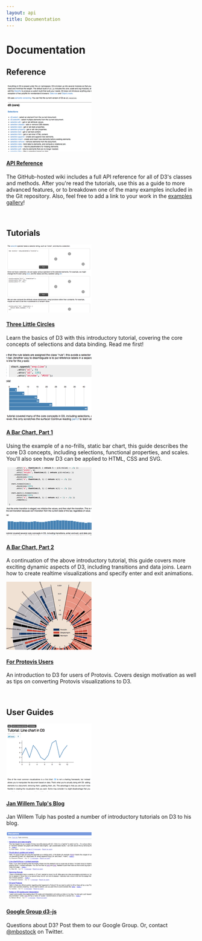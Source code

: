 ```yaml
---
layout: api
title: Documentation
---
```


# Documentation

## Reference

<div class="gallery">

<div class="list">
  <a href="https://github.com/mbostock/d3/wiki/API-Reference">
    <img src="api.png"/>
  </a>
  <h4><a href="https://github.com/mbostock/d3/wiki/API-Reference">API Reference</a></h4>

  <p>The GitHub-hosted wiki includes a full API reference for all of D3's
  classes and methods. After you're read the tutorials, use this as a guide to
  more advanced features, or to breakdown one of the many examples included in
  the Git repository. Also, feel free to add a link to your work in the
  <a href="https://github.com/mbostock/d3/wiki">examples gallery</a>!</p>
</div>

</div>

<br clear="left"/>

## Tutorials

<div class="gallery">

<div class="list">
  <a href="../tutorial/circle.html">
    <img src="../tutorial/circle.png"/>
  </a>
  <h4><a href="../tutorial/circle.html">Three Little Circles</a></h4>

  <p>Learn the basics of D3 with this introductory tutorial, covering the core
  concepts of selections and data binding. Read me first!</p>
</div>

<div class="list">
  <a href="../tutorial/bar-1.html">
    <img src="../tutorial/bar-1.png"/>
  </a>
  <h4><a href="../tutorial/bar-1.html">A Bar Chart, Part 1</a></h4>

  <p>Using the example of a no-frills, static bar chart, this guide describes
  the core D3 concepts, including selections, functional properties, and scales.
  You'll also see how D3 can be applied to HTML, CSS and SVG.</p>
</div>

<div class="list">
  <a href="../tutorial/bar-2.html">
    <img src="../tutorial/bar-2.png"/>
  </a>
  <h4><a href="../tutorial/bar-2.html">A Bar Chart, Part 2</a></h4>

  <p>A continuation of the above introductory tutorial, this guide covers more
  exciting dynamic aspects of D3, including transitions and data joins. Learn
  how to create realtime visualizations and specify enter and exit
  animations.</p>
</div>

<div class="list">
  <a href="../tutorial/protovis.html">
    <img src="../tutorial/protovis.png"/>
  </a>
  <h4><a href="../tutorial/protovis.html">For Protovis Users</a></h4>

  <p>An introduction to D3 for users of Protovis. Covers design motivation as
  well as tips on converting Protovis visualizations to D3.</p>
</div>

</div>

<br clear="left"/>

## User Guides

<div class="gallery">

<div class="list">
  <a href="http://www.janwillemtulp.com/category/d3/">
    <img src="janwillemtulp.png"/>
  </a>
  <h4><a href="http://www.janwillemtulp.com/category/d3/">Jan Willem Tulp's Blog</a></h4>

  <p>Jan Willem Tulp has posted a number of introductory tutorials on D3 to his
  blog.</p>
</div>

<div class="list">
  <a href="http://groups.google.com/group/d3-js">
    <img src="group.png"/>
  </a>
  <h4><a href="http://groups.google.com/group/d3-js">Google Group d3-js</a></h4>

  <p>Questions about D3? Post them to our Google Group. Or, contact <a
  href="http://twitter.com/#!/mbostock">@mbostock</a> on Twitter.</p>
</div>

</div>

<br clear="left"/>
